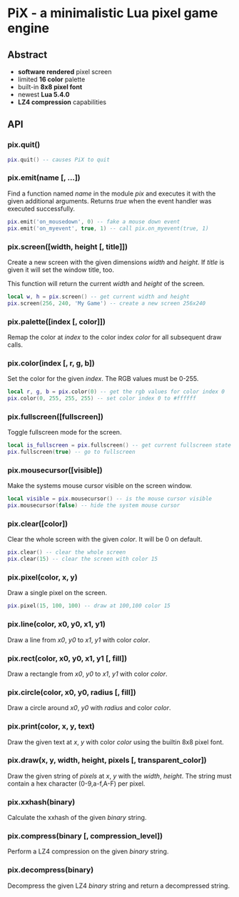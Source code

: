 # PiX - a minimalistic Lua pixel game engine

## Abstract

- **software rendered** pixel screen
- limited **16 color** palette
- built-in **8x8 pixel font**
- newest **Lua 5.4.0**
- **LZ4 compression** capabilities

## API

### pix.quit()
```lua
pix.quit() -- causes PiX to quit
```

### pix.emit(name [, ...])
Find a function named *name* in the module *pix* and executes it with the given additional arguments.
Returns *true* when the event handler was executed successfully.
```lua
pix.emit('on_mousedown', 0) -- fake a mouse down event
pix.emit('on_myevent', true, 1) -- call pix.on_myevent(true, 1)
```


### pix.screen([width, height [, title]])
Create a new screen with the given dimensions *width* and *height*. If *title* is given it will set the window title, too.

This function will return the current *width* and *height* of the screen.
```lua
local w, h = pix.screen() -- get current width and height
pix.screen(256, 240, 'My Game') -- create a new screen 256x240
```

### pix.palette([index [, color]])
Remap the color at *index* to the color index *color* for all subsequent draw calls.


### pix.color(index [, r, g, b])
Set the color for the given *index*. The RGB values must be 0-255.
```lua
local r, g, b = pix.color(0) -- get the rgb values for color index 0
pix.color(0, 255, 255, 255) -- set color index 0 to #ffffff
```


### pix.fullscreen([fullscreen])
Toggle fullscreen mode for the screen.
```lua
local is_fullscreen = pix.fullscreen() -- get current fullscreen state
pix.fullscreen(true) -- go to fullscreen
```


### pix.mousecursor([visible])
Make the systems mouse cursor visible on the screen window.
```lua
local visible = pix.mousecursor() -- is the mouse cursor visible
pix.mousecursor(false) -- hide the system mouse cursor
```


### pix.clear([color])
Clear the whole screen with the given *color*. It will be 0 on default.
```lua
pix.clear() -- clear the whole screen
pix.clear(15) -- clear the screen with color 15
```


### pix.pixel(color, x, y)
Draw a single pixel on the screen.
```lua
pix.pixel(15, 100, 100) -- draw at 100,100 color 15
```


### pix.line(color, x0, y0, x1, y1)
Draw a line from *x0*, *y0* to *x1*, *y1* with color *color*.


### pix.rect(color, x0, y0, x1, y1 [, fill])
Draw a rectangle from *x0*, *y0* to *x1*, *y1* with color *color*.


### pix.circle(color, x0, y0, radius [, fill])
Draw a circle around *x0*, *y0* with *radius* and color *color*.


### pix.print(color, x, y, text)
Draw the given text at *x*, *y* with color *color* using the builtin 8x8 pixel font.


### pix.draw(x, y, width, height, pixels [, transparent_color])
Draw the given string of *pixels* at *x*, *y* with the *width*, *height*.
The string must contain a hex character (0-9,a-f,A-F) per pixel.


### pix.xxhash(binary)
Calculate the xxhash of the given *binary* string.


### pix.compress(binary [, compression_level])
Perform a LZ4 compression on the given *binary* string.


### pix.decompress(binary)
Decompress the given LZ4 *binary* string and return a decompressed string.
